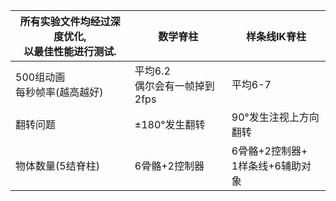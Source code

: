 | 所有实验文件均经过深度优化,<br>以最佳性能进行测试. | 数学脊柱                         | 样条线IK脊柱                        |
| -------------------------------------------------- | -------------------------------- | ----------------------------------- |
| 500组动画<br>每秒帧率(越高越好)                    | 平均6.2 <br>偶尔会有一帧掉到2fps | 平均6-7                             |
| 翻转问题                                           | ±180°发生翻转                    | 90°发生注视上方向翻转               |
| 物体数量(5结脊柱)                                  | 6骨骼+2控制器                    | 6骨骼+2控制器+<br>1样条线+6辅助对象 |

